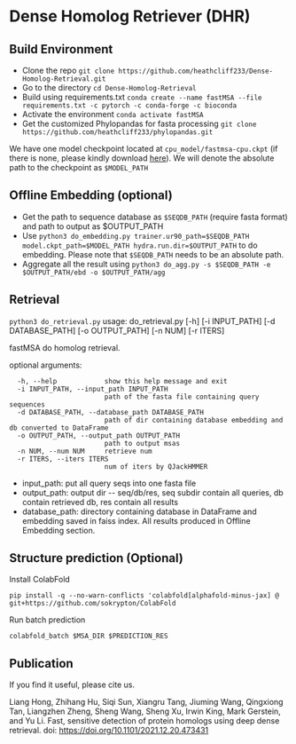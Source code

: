 # Dense Homolog Retriever (DHR)

## Build Environment

* Clone the repo `git clone https://github.com/heathcliff233/Dense-Homolog-Retrieval.git`
* Go to the directory `cd Dense-Homolog-Retrieval`
* Build using requirements.txt   `conda create --name fastMSA --file requirements.txt -c pytorch -c conda-forge -c bioconda`
* Activate the environment `conda activate fastMSA`
* Get the customized Phylopandas for fasta processing `git clone https://github.com/heathcliff233/phylopandas.git`


We have one model checkpoint located at `cpu_model/fastmsa-cpu.ckpt` (if there is none, please kindly download [here](https://drive.google.com/file/d/1fRqMwaiWnZ0msW_pp3ircaMIeIVxc4CX/view?usp=sharing)). We will denote the absolute path to the checkpoint as `$MODEL_PATH`

## Offline Embedding (optional)
* Get the path to sequence database as `$SEQDB_PATH` (require fasta format) and path to output as $OUTPUT_PATH
* Use `python3 do_embedding.py trainer.ur90_path=$SEQDB_PATH model.ckpt_path=$MODEL_PATH hydra.run.dir=$OUTPUT_PATH` to do embedding. Please note that `$SEQDB_PATH` needs to be an absolute path. 
* Aggregate all the result using `python3 do_agg.py -s $SEQDB_PATH -e $OUTPUT_PATH/ebd -o $OUTPUT_PATH/agg`

##  Retrieval

`python3 do_retrieval.py`
usage: do_retrieval.py [-h] [-i INPUT_PATH] [-d DATABASE_PATH] [-o OUTPUT_PATH] [-n NUM] [-r ITERS]

fastMSA do homolog retrieval.

optional arguments:
```
  -h, --help            show this help message and exit
  -i INPUT_PATH, --input_path INPUT_PATH
                        path of the fasta file containing query sequences
  -d DATABASE_PATH, --database_path DATABASE_PATH
                        path of dir containing database embedding and db converted to DataFrame
  -o OUTPUT_PATH, --output_path OUTPUT_PATH
                        path to output msas
  -n NUM, --num NUM     retrieve num
  -r ITERS, --iters ITERS
                        num of iters by QJackHMMER
```

* input_path: put all query seqs into one fasta file
* output_path: output dir -- seq/db/res, seq subdir contain all queries, db contain retrieved db, res contain all results
* database_path: directory containing database in DataFrame and embedding saved in faiss index. All results produced in Offline Embedding section.

## Structure prediction (Optional)
Install ColabFold
```
pip install -q --no-warn-conflicts 'colabfold[alphafold-minus-jax] @ git+https://github.com/sokrypton/ColabFold
```
Run batch prediction
```
colabfold_batch $MSA_DIR $PREDICTION_RES
```
## Publication
If you find it useful, please cite us.

Liang Hong, Zhihang Hu, Siqi Sun, Xiangru Tang, Jiuming Wang, Qingxiong Tan, Liangzhen Zheng, Sheng Wang, Sheng Xu, Irwin King, Mark Gerstein, and Yu Li. Fast, sensitive detection of protein homologs using deep dense retrieval. doi: https://doi.org/10.1101/2021.12.20.473431
